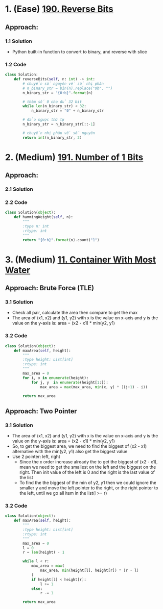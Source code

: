 # 1. (Ease) [190. Reverse Bits](https://leetcode.com/problems/reverse-bits)
## Approach:
### 1.1 Solution
- Python built-in function to convert to binary, and reverse with slice

### 1.2 Code
```python
class Solution:
    def reverseBits(self, n: int) -> int:
        # chuyển số nguyên về số nhị phân
        # n_binary_str = bin(n).replace("0b", "")
        n_binary_str = "{0:b}".format(n)

        # thêm số 0 cho đủ 32 bit
        while len(n_binary_str) < 32:
            n_binary_str = "0" + n_binary_str

        # đảo ngược thứ tự
        n_binary_str = n_binary_str[::-1]

        # chuyển nhị phân về số nguyên
        return int(n_binary_str, 2)
```

# 2. (Medium) [191. Number of 1 Bits](https://leetcode.com/problems/number-of-1-bits)
## Approach:
### 2.1 Solution


### 2.2 Code
```python
class Solution(object):
    def hammingWeight(self, n):
        """
        :type n: int
        :rtype: int
        """
        return "{0:b}".format(n).count("1")
```


# 3. (Medium) [11. Container With Most Water](https://leetcode.com/problems/container-with-most-water/)
## Approach: Brute Force (TLE)
### 3.1 Solution
- Check all pair, calculate the area then compare to get the max
- The area of (x1, x2) and (y1, y2) with x is the value on x-axis and y is the value on the y-axis is:
    area = (x2 - x1) * min(y2, y1)

### 3.2 Code
```python
class Solution(object):
    def maxArea(self, height):
        """
        :type height: List[int]
        :rtype: int
        """
        max_area = 0
        for i, x in enumerate(height):
            for j, y  in enumerate(height[1:]):
                max_area = max(max_area, min(x, y) * ((j+1) - i))

        return max_area
```

## Approach: Two Pointer
### 3.1 Solution
- The area of (x1, x2) and (y1, y2) with x is the value on x-axis and y is the value on the y-axis is:
    area = (x2 - x1) * min(y2, y1)
- So, to get the biggest area, we need to find the biggest of (x2 - x1) alternative with the min(y2, y1) also get the biggest value
- Use 2 pointer: left, right
  - Since the x order increase already the to get the biggest of (x2 - x1), mean we need to get the smallest on the left and the biggest on the right. Then init value of the left is 0 and the right is the last value of the list
  - To find the the biggest of the min of y2, y1 then we could ignore the smaller y and move the left pointer to the right, or the right pointer to the left, until we go all item in the list(l >= r)

### 3.2 Code
```python
class Solution(object):
    def maxArea(self, height):
        """
        :type height: List[int]
        :rtype: int
        """
        max_area = 0
        l = 0
        r = len(height) - 1

        while l < r:
            max_area = max(
                max_area, min(height[l], height[r]) * (r - l)
            )
            if height[l] < height[r]:
                l += 1
            else:
                r -= 1

        return max_area
```
